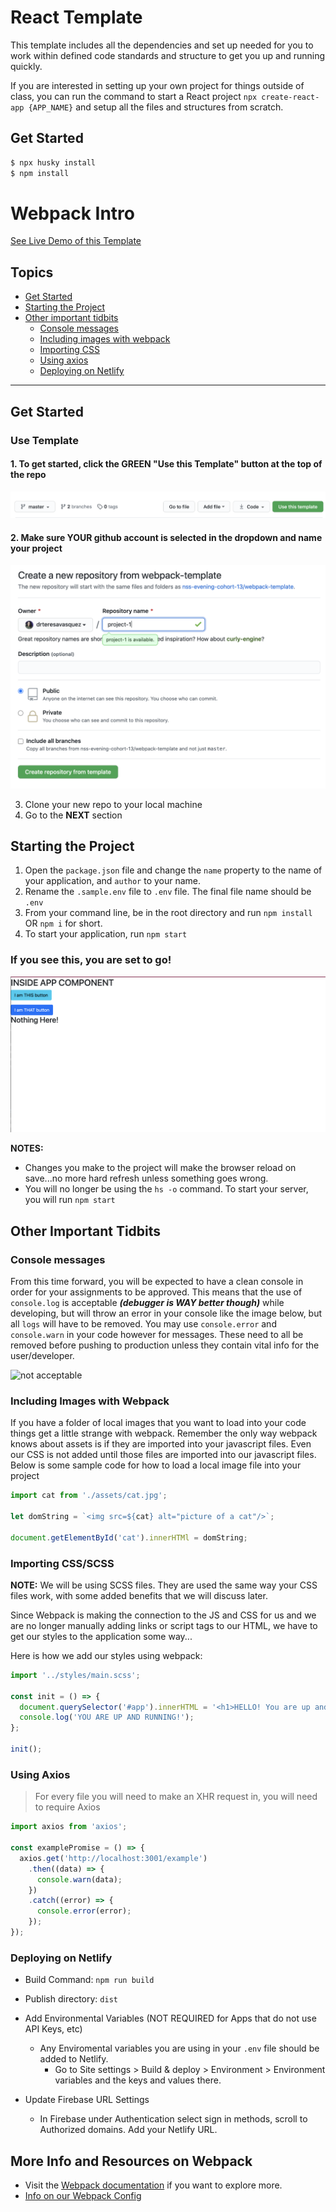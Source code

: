 # React Template
This template includes all the dependencies and set up needed for you to work within defined code standards and structure to get you up and running quickly.

If you are interested in setting up your own project for things outside of class, you can run the command to start a React project `npx create-react-app {APP_NAME}` and setup all the files and structures from scratch.
## Get Started
```bash
$ npx husky install
$ npm install
```
# Webpack Intro

[See Live Demo of this Template](https://webpack-5-template.netlify.app)
## Topics
- [Get Started](#get-started)
- [Starting the Project](#starting-the-project)
- [Other important tidbits](#other-important-tidbits)
    - [Console messages](#console-messages)
    - [Including images with webpack](#including-images-with-webpack)
    - [Importing CSS](#importing-cssscss)
    - [Using axios](#using-axios)
    - [Deploying on Netlify](#deploying-on-netlify)
___

## Get Started

### Use Template
#### 1. To get started, click the GREEN "Use this Template" button at the top of the repo
![Use this Template](./documentation/usetemplate.png)

#### 2. Make sure YOUR github account is selected in the dropdown and name your project
![Create Project](./documentation/createproject.png)

3. Clone your new repo to your local machine
4. Go to the **NEXT** section

## Starting the Project
1. Open the `package.json` file and change the `name` property to the name of your application, and `author` to  your name.
1. Rename the `.sample.env` file to `.env` file. The final file name should be `.env`
1. From your command line, be in the root directory and run `npm install` OR `npm i` for short.
1. To start your application, run `npm start`

### If you see this, you are set to go!
![LIT](./documentation/lit-screen.png)

**NOTES:** 
- Changes you make to the project will make the browser reload on save...no more hard refresh unless something goes wrong.
- You will no longer be using the `hs -o` command. To start your server, you will run `npm start`

## Other Important Tidbits
### Console messages
From this time forward, you will be expected to have a clean console in order for your assignments to be approved. This means that the use of `console.log` is acceptable **_(debugger is WAY better though)_** while developing, but will throw an error in your console like the image below, but all `logs` will have to be removed. You may use `console.error` and `console.warn` in your code however for messages. These need to all be removed before pushing to production unless they contain vital info for the user/developer.

![not acceptable](./documentation/notacceptable.png)

### Including Images with Webpack
If you have a folder of local images that you want to load into your code things get a little strange with webpack.  Remember the only way webpack knows about assets is if they are imported into your javascript files.  Even our CSS is not added until those files are imported into our javascript files.  Below is some sample code for how to load a local image file into your project

```js
import cat from './assets/cat.jpg';

let domString = `<img src=${cat} alt="picture of a cat"/>`;

document.getElementById('cat').innerHTMl = domString;
```

### Importing CSS/SCSS
**NOTE:** We will be using SCSS files. They are used the same way your CSS files work, with some added benefits that we will discuss later.

Since Webpack is making the connection to the JS and CSS for us and we are no longer manually adding links or script tags to our HTML, we have to get our styles to the application some way...

Here is how we add our styles using webpack:

```js
import '../styles/main.scss';

const init = () => {
  document.querySelector('#app').innerHTML = '<h1>HELLO! You are up and running!</h1>');
  console.log('YOU ARE UP AND RUNNING!');
};

init();
```

### Using Axios
> For every file you will need to make an XHR request in, you will need to require Axios
```js
import axios from 'axios';

const examplePromise = () => {
  axios.get('http://localhost:3001/example')
    .then((data) => {
      console.warn(data);
    })
    .catch((error) => {
      console.error(error);
    });
});
```

### Deploying on Netlify

- Build Command: `npm run build`
- Publish directory: `dist`
- Add Environmental Variables (NOT REQUIRED for Apps that do not use API Keys, etc)
    - Any Enviromental variables you are using in your `.env` file should be added to Netlify. 
        - Go to Site settings > Build & deploy > Environment > Environment variables and the keys and values there.

- Update Firebase URL Settings
    - In Firebase under Authentication select sign in methods, scroll to Authorized domains. Add your Netlify URL.
        
## More Info and Resources on Webpack
- Visit the [Webpack documentation](https://webpack.js.org/concepts/) if you want to explore more.
- [Info on our Webpack Config](https://github.com/nss-nightclass-projects/Night-Class-Resources/blob/master/book-2-patterns-and-tools/chapters/webpack-configure.md)

